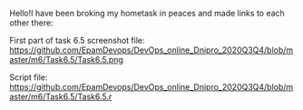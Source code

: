 Hello!I have been broking my hometask in peaces and made links to each other there:

First part of task 6.5 screenshot file: https://github.com/EpamDevops/DevOps_online_Dnipro_2020Q3Q4/blob/master/m6/Task6.5/Task6.5.png

Script file: https://github.com/EpamDevops/DevOps_online_Dnipro_2020Q3Q4/blob/master/m6/Task6.5/Task6.5.r
